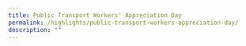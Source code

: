 ```yaml
---
title: Public Transport Workers' Appreciation Day
permalink: /highlights/public-transport-workers-appreciation-day/
description: ""
---
```

